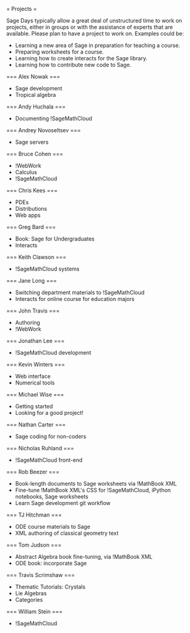= Projects =

Sage Days typically allow a great deal of unstructured time to work on projects, either in groups or with the assistance of experts that are available.  Please plan to have a project to work on.  Examples could be:

 * Learning a new area of Sage in preparation for teaching a course.
 * Preparing worksheets for a course.
 * Learning how to create interacts for the Sage library.
 * Learning how to contribute new code to Sage.

=== Alex Nowak ===
 *  Sage development 
 *  Tropical algebra


=== Andy Huchala ===
 *  Documenting !SageMathCloud

=== Andrey Novoseltsev  ===
 *  Sage servers

=== Bruce Cohen ===
 *  !WebWork
 *  Calculus
 *  !SageMathCloud

=== Chris Kees ===
 *  PDEs
 *  Distributions
 *  Web apps

=== Greg Bard ===
 *  Book: Sage for Undergraduates
 *  Interacts

=== Keith Clawson ===
 *  !SageMathCloud systems

=== Jane Long ===
 *  Switching department materials to !SageMathCloud
 *  Interacts for online course for education majors

=== John Travis ===
 *  Authoring
 *  !WebWork

=== Jonathan Lee ===
 *  !SageMathCloud development

=== Kevin Winters ===
 *  Web interface
 *  Numerical tools

=== Michael Wise ===
 *  Getting started
 *  Looking for a good project!

=== Nathan Carter ===
 *  Sage coding for non-coders

=== Nicholas Ruhland ===
 *  !SageMathCloud front-end

=== Rob Beezer ===
 *  Book-length documents to Sage worksheets via !MathBook XML
 *  Fine-tune !MathBook XML's CSS for !SageMathCloud, iPython notebooks, Sage worksheets
 *  Learn Sage development git workflow

=== TJ Hitchman ===
 *  ODE course materials to Sage
 *  XML authoring of classical geometry text

=== Tom Judson ===
 *  Abstract Algebra book fine-tuning, via !MathBook XML
 *  ODE book: incorporate Sage

=== Travis Scrimshaw ===
 *  Thematic Tutorials: Crystals
 *  Lie Algebras
 *  Categories

=== William Stein ===
 *  !SageMathCloud
